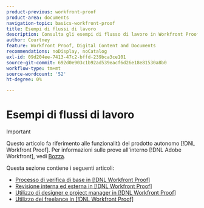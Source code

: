 ```yaml
---
product-previous: workfront-proof
product-area: documents
navigation-topic: basics-workfront-proof
title: Esempi di flussi di lavoro
description: Consulta gli esempi di flusso di lavoro in Workfront Proof.
author: Courtney
feature: Workfront Proof, Digital Content and Documents
recommendations: noDisplay, noCatalog
exl-id: 09d204ee-7413-47c2-bffd-239bca3ce101
source-git-commit: 692d0e903c1b92ad539eacf6d26e18e81530a8b0
workflow-type: tm+mt
source-wordcount: '52'
ht-degree: 0%

---
```


# Esempi di flussi di lavoro

>[!IMPORTANT]
>
>Questo articolo fa riferimento alle funzionalità del prodotto autonomo [!DNL Workfront Proof]. Per informazioni sulle prove all&#39;interno [!DNL Adobe Workfront], vedi [Bozza](../../../review-and-approve-work/proofing/proofing.md).

Questa sezione contiene i seguenti articoli:

* [Processo di verifica di base in [!DNL Workfront Proof]](../../../workfront-proof/wp-getstarted/workflow-examples/basic-proof-process.md)
* [Revisione interna ed esterna in [!DNL Workfront Proof]](../../../workfront-proof/wp-getstarted/workflow-examples/internal-external-review.md)
* [Utilizzo di designer e project manager in [!DNL Workfront Proof]](../../../workfront-proof/wp-getstarted/workflow-examples/work-designers-project-managers.md)
* [Utilizzo dei freelance in [!DNL Workfront Proof]](../../../workfront-proof/wp-getstarted/workflow-examples/work-freelancers.md)
